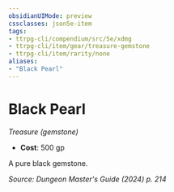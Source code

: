 ```yaml
---
obsidianUIMode: preview
cssclasses: json5e-item
tags:
- ttrpg-cli/compendium/src/5e/xdmg
- ttrpg-cli/item/gear/treasure-gemstone
- ttrpg-cli/item/rarity/none
aliases: 
- "Black Pearl"
---
```

# Black Pearl
*Treasure (gemstone)*  


- **Cost**: 500 gp

A pure black gemstone.

*Source: Dungeon Master's Guide (2024) p. 214*